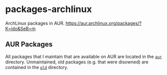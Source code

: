 packages-archlinux
==================

ArchLinux packages in AUR.
https://aur.archlinux.org/packages/?K=ido&SeB=m

AUR Packages
------------

All packages that I maintain that are available on AUR are located in the
[`aur`](https://github.com/ido/packages-archlinux/tree/master/aur) directory.  Unmaintained, old packages (e.g. that were disowned) are
contained in the [`old`](https://github.com/ido/packages-archlinux/tree/master/old) directory.


